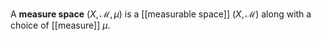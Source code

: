 A **measure space** $(X, \mathcal{M}, \mu)$ is a [[measurable space]] $(X, \mathcal{M})$ along with a choice of [[measure]] $\mu$.